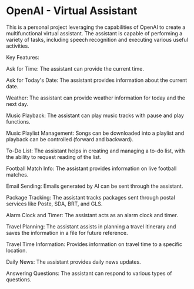 # OpenAI - Virtual Assistant

This is a personal project leveraging the capabilities of OpenAI to create a multifunctional virtual assistant. The assistant is capable of performing a variety of tasks, including speech recognition and executing various useful activities.

Key Features:

Ask for Time: The assistant can provide the current time.

Ask for Today's Date: The assistant provides information about the current date.

Weather: The assistant can provide weather information for today and the next day.

Music Playback: The assistant can play music tracks with pause and play functions.

Music Playlist Management: Songs can be downloaded into a playlist and playback can be controlled (forward and backward).

To-Do List: The assistant helps in creating and managing a to-do list, with the ability to request reading of the list.

Football Match Info: The assistant provides information on live football matches.

Email Sending: Emails generated by AI can be sent through the assistant.

Package Tracking: The assistant tracks packages sent through postal services like Poste, SDA, BRT, and GLS.

Alarm Clock and Timer: The assistant acts as an alarm clock and timer.

Travel Planning: The assistant assists in planning a travel itinerary and saves the information in a file for future reference.

Travel Time Information: Provides information on travel time to a specific location.

Daily News: The assistant provides daily news updates.

Answering Questions: The assistant can respond to various types of questions.
